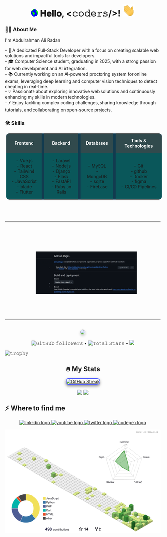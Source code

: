 <h1 align="center">
  <img src="GIF/Earth.gif" width="24px"/>
  𝐇𝐞𝐥𝐥𝐨, &lt;𝚌𝚘𝚍𝚎𝚛𝚜/&gt;!
  <img src="GIF/Hi.gif" width="40px" />
</h1>

<h3 align="left">👨‍💻 About Me</h3>
<p align="left">
  I'm Abdulrahman Ali Radan<br><br>
  - 🔭 A dedicated Full-Stack Developer with a focus on creating scalable web solutions and impactful tools for developers.<br>
  - 🎓 Computer Science student, graduating in 2025, with a strong passion for web development and AI integration.<br>
  - 📚 Currently working on an AI-powered proctoring system for online exams, leveraging deep learning and computer vision techniques to detect cheating in real-time.<br>
  - 💡 Passionate about exploring innovative web solutions and continuously enhancing my skills in modern technologies.<br>
  - ⚡ Enjoy tackling complex coding challenges, sharing knowledge through tutorials, and collaborating on open-source projects.<br>
</p>

<h3 align="left">🛠️ Skills</h3>

<table style="margin:4px; width: 100%; border-collapse: collapse; border-radius: 10px; overflow: hidden; background-color: #205E9DFF; box-shadow: 2 4px 18px rgba(0, 0, 0, 0.26);">
  <tr style="background-color: #314A4DFF; color: white; text-align: center;">
    <th style="padding: 15px; border-top-left-radius: 10px; border-right: 8px solid #123B4FFF">Frontend</th>
    <th style="padding: 15px; border-right: 8px solid #123B4FFF;">Backend</th>
    <th style="padding: 15px; border-right: 8px solid #123B4FFF;">Databases</th>
    <th style="padding: 15px; border-top-right-radius: 10px;">Tools & Technologies</th>
  </tr>
  <tr style="background-color: #0A575AFF;">
    <td style="padding: 15px; text-align: center; border-right: 8px solid #123B4FFF;">
      - Vue.js<br>
      - React<br>
      - Tailwind CSS<br>
      - JavaScript<br>
      - blade<br>
      - Flutter
    </td>
    <td style="padding: 15px; text-align: center; border-right: 8px solid #123B4FFF">
      - Laravel<br>
      - Node.js<br>
      - Django<br>
      - Flask<br>
      - FastAPI<br>
      - Ruby on Rails
    </td>
    <td style="padding: 15px; text-align: center; border-right: 8px solid #123B4FFF">
      - MySQL<br>
      - MongoDB<br>
      - sqlite<br>
      - Firebase 
    </td>
    <td style="padding: 15px; text-align: center;">
      - Git<br>
      - github<br>
      - Docker<br>
      - figma<br>
      - CI/CD Pipelines
    </td>
  </tr>
</table>
<br>
<br>
<br>
<hr />
<br/>
<br/>

<img src="./GIF/logo1.gif" alt="Logo" style="clip-path: inset(50px 100px); width: 100%; height: auto; border-radius: 20px; border: 2px solid #000; padding: 10px; object-fit: cover; box-shadow: 2 4px 18px rgba(0, 0, 0, 0.26);">

<br/>
<br/>
<hr/>
<br>
<div align="center">
  <img src="https://profile-counter.glitch.me/abdulrahmanRadan/count.svg?" style="border-radius: 10px; box-shadow: 0 4px 8px rgba(0, 0, 0, 0.2);" />
</div>

<p align="center">
  <img alt="𝙶𝚒𝚝𝙷𝚞𝚋 𝚏𝚘𝚕𝚕𝚘𝚠𝚎𝚛𝚜" src="https://img.shields.io/github/followers/abdulrahmanRadan?label=Followers&style=social"/> •
  <img src="https://img.shields.io/github/stars/abdulrahmanRadan?label=Stars" alt="𝚃𝚘𝚝𝚊𝚕 𝚂𝚝𝚊𝚛𝚜"/> •
  <a href="https://github.com/sponsors/abdulrahmanRadan"><img src="https://img.shields.io/static/v1?label=Sponsor&message=%E2%9D%A4&logo=GitHub&color=%23fe8e86"/></a>
</p>

![𝚝𝚛𝚘𝚙𝚑𝚢](https://github-profile-trophy.vercel.app/?username=abdulrahmanRadan&column=10&margin-w=15&margin-h=15&no-bg=true&no-frame=true&theme=juicyfresh)

<h2 align="center">🔥 My Stats</h2>

<div align="center">
  <a href="https://git.io/streak-stats">
    <img
      src="https://streak-stats.demolab.com?user=abdulrahmanRadan&theme=tokyonight_duo&hide_border=false"
      alt="GitHub Streak"
      style="
        border-radius: 15px;
        box-shadow: 0px 4px 10px rgba(0, 0, 0, 0.5);
        border: 2px solid #4e5bff;
        width: 90%;
        max-width: 600px;
      "
    />
  </a>

  <p align="center">
    <img align="center" src="https://github-readme-stats.vercel.app/api?username=abdulrahmanRadan&show_icons=true&hide_border=true&title_color=94b4a4&icon_color=FFFFFF&text_color=FFFFFF&bg_color=000000&count_private=true&include_all_commits=true"/>
    <img align="center" height="195px" src="https://github-readme-stats.vercel.app/api/top-langs/?username=abdulrahmanRadan&text_color=FFFFFF&bg_color=000000&title_color=94b4a4&langs_count=15&layout=compact&hide_border=true" />
  </p>
</div>

<h2 align="left">⚡️ Where to find me</h2>

<div align="center">
  <a href="https://linkedin.com/in/abdulrahmanRadan">
    <img src="https://img.shields.io/static/v1?message=LinkedIn&logo=linkedin&label=&color=0077B5&logoColor=white&labelColor=&style=for-the-badge" height="25" alt="linkedin logo" />
  </a>
  <a href="https://youtube.com/@abdulrahmanRadan">
    <img src="https://img.shields.io/static/v1?message=Youtube&logo=youtube&label=&color=FF0000&logoColor=white&labelColor=&style=for-the-badge" height="25" alt="youtube logo" />
  </a>
  <a href="https://twitter.com/abdulrahmanRadan">
    <img src="https://img.shields.io/static/v1?message=Twitter&logo=twitter&label=&color=1DA1F2&logoColor=white&labelColor=&style=for-the-badge" height="25" alt="twitter logo" />
  </a>
  <a href="https://codepen.io/abdulrahmanRadan">
    <img src="https://img.shields.io/badge/CodePen-black?style=for-the-badge&logo=codepen&logoColor=white" alt="codepen logo" />
  </a>
</div>

![3D Profile](./profile-3d-contrib/profile-green-animate.svg)

```

```
